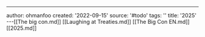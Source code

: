 ---
author: ohmanfoo
created: '2022-09-15'
source: '#todo'
tags: ''
title: '2025'
---[[The big con.md]]
[[Laughing at Treaties.md]]
[[The Big Con EN.md]]
[[2025.md]]
